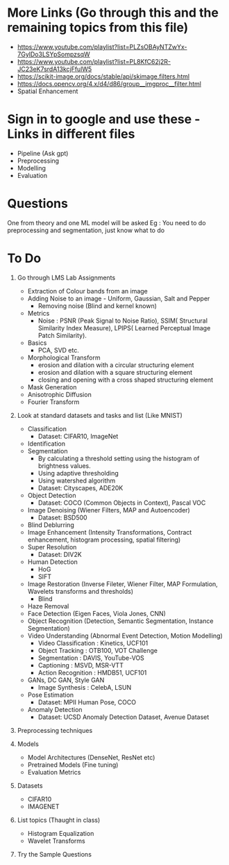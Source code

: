 # More Links (Go through this and the remaining topics from this file)
- https://www.youtube.com/playlist?list=PLZsOBAyNTZwYx-7GylDo3LSYpSompzsqW
- https://www.youtube.com/playlist?list=PL8KfC62j2R-JC23eK7srdA13kcjFfulW5
- https://scikit-image.org/docs/stable/api/skimage.filters.html
- https://docs.opencv.org/4.x/d4/d86/group__imgproc__filter.html
- Spatial Enhancement

# Sign in to google and use these - Links in different files
- Pipeline (Ask gpt)
- Preprocessing
- Modelling
- Evaluation

# Questions
One from theory and one ML model will be asked
Eg : You need to do preprocessing and segmentation, just know what to do


# To Do
1. Go through LMS Lab Assignments
    - Extraction of Colour bands from an image
    - Adding Noise to an image - Uniform, Gaussian, Salt and Pepper
        - Removing noise (Blind and kernel known)
    - Metrics
        - Noise : PSNR (Peak Signal to Noise Ratio), SSIM( Structural Similarity Index Measure), LPIPS( Learned Perceptual Image Patch Similarity).
    - Basics
        - PCA, SVD etc.
    - Morphological Transform
        - erosion and dilation with a circular structuring element
        - erosion and dilation with a square structuring element
        - closing and opening with a cross shaped structuring element
    - Mask Generation
    - Anisotrophic Diffusion
    - Fourier Transform

1. Look at standard datasets and tasks and list (Like MNIST)
    - Classification
        - Dataset: CIFAR10, ImageNet
    - Identification
    - Segmentation
        - By calculating a threshold setting using the histogram of brightness values.
        - Using adaptive thresholding
        - Using watershed algorithm
        - Dataset: Cityscapes, ADE20K
    - Object Detection
        - Dataset: COCO (Common Objects in Context), Pascal VOC
    - Image Denoising (Wiener Filters, MAP and Autoencoder)
        - Dataset: BSD500
    - Blind Deblurring
    - Image Enhancement (Intensity Transformations, Contract enhancement, histogram processing, spatial filtering)
    - Super Resolution
        - Dataset: DIV2K
    - Human Detection
        - HoG
        - SIFT
    - Image Restoration (Inverse Fileter, Wiener Filter, MAP Formulation, Wavelets transforms and thresholds)
        - Blind
    - Haze Removal
    - Face Detection (Eigen Faces, Viola Jones, CNN)
    - Object Recognition (Detection, Semantic Segmentation, Instance Segmentation)
    - Video Understanding (Abnormal Event Detection, Motion Modelling)
        - Video Classification : Kinetics, UCF101
        - Object Tracking :  OTB100, VOT Challenge
        - Segmentation : DAVIS, YouTube-VOS
        - Captioning : MSVD, MSR-VTT
        - Action Recognition : HMDB51, UCF101
    - GANs, DC GAN, Style GAN
        - Image Synthesis : CelebA, LSUN
    - Pose Estimation
        - Dataset: MPII Human Pose, COCO
    - Anomaly Detection
        - Dataset: UCSD Anomaly Detection Dataset, Avenue Dataset

1. Preprocessing techniques
1. Models
    - Model Architectures (DenseNet, ResNet etc)
    - Pretrained Models (Fine tuning)
    - Evaluation Metrics
1. Datasets
    - CIFAR10
    - IMAGENET
1. List topics (Thaught in class)
    - Histogram Equalization
    - Wavelet Transforms
1. Try the Sample Questions
